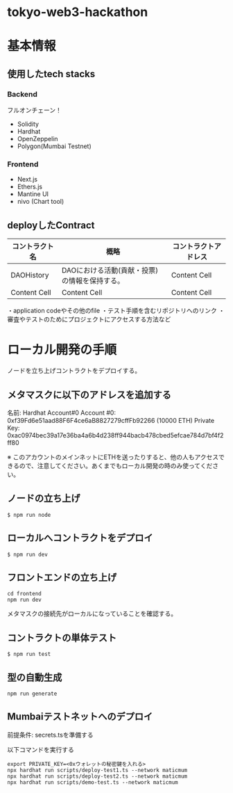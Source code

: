 # tokyo-web3-hackathon

# 基本情報
## 使用したtech stacks
### Backend
フルオンチェーン！
* Solidity
* Hardhat
* OpenZeppelin
* Polygon(Mumbai Testnet)
### Frontend
* Next.js
* Ethers.js
* Mantine UI
* nivo (Chart tool)

## deployしたContract

| コントラクト名  | 概略 | コントラクトアドレス | 
| ------------- | ------------- | ------------- |
| DAOHistory  | DAOにおける活動(貢献・投票)の情報を保持する。  | Content Cell  |
| Content Cell  | Content Cell  | Content Cell  |

・application codeやその他のfile
・テスト手順を含むリポジトリへのリンク
・審査やテストのためにプロジェクトにアクセスする方法など





# ローカル開発の手順
ノードを立ち上げコントラクトをデプロイする。

## メタマスクに以下のアドレスを追加する
名前: Hardhat Account#0
Account #0: 0xf39Fd6e51aad88F6F4ce6aB8827279cffFb92266 (10000 ETH)
Private Key: 0xac0974bec39a17e36ba4a6b4d238ff944bacb478cbed5efcae784d7bf4f2ff80

※ このアカウントのメインネットにETHを送ったりすると、他の人もアクセスできるので、注意してください。あくまでもローカル開発の時のみ使ってください。

## ノードの立ち上げ

```
$ npm run node
```

## ローカルへコントラクトをデプロイ

```
$ npm run dev
```

## フロントエンドの立ち上げ

```
cd frontend
npm run dev
```

メタマスクの接続先がローカルになっていることを確認する。

## コントラクトの単体テスト

```
$ npm run test
```

## 型の自動生成
```
npm run generate
```

## Mumbaiテストネットへのデプロイ
前提条件: secrets.tsを準備する

以下コマンドを実行する
```
export PRIVATE_KEY=<0xウォレットの秘密鍵を入れる>
npx hardhat run scripts/deploy-test1.ts --network maticmum
npx hardhat run scripts/deploy-test2.ts --network maticmum
npx hardhat run scripts/demo-test.ts --network maticmum
```